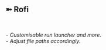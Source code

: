 <h2>➼ Rofi</h2><br>

*⁃ Customisable run launcher and more.*<br>
*⁃ Adjust file paths accordingly.*
